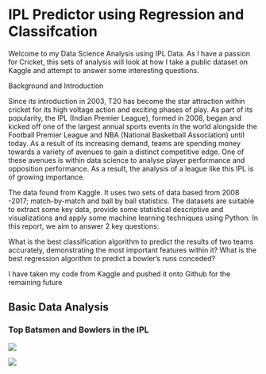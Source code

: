 # IPL Predictor using Regression and Classifcation

Welcome to my Data Science Analysis using IPL Data. As I have a passion for Cricket, this sets of analysis will look at how I take a public dataset on Kaggle and attempt to answer some interesting questions.

Background and Introduction

Since its introduction in 2003, T20 has become the star attraction within cricket for its high voltage action and exciting phases of play. As part of its popularity, the IPL (Indian Premier League), formed in 2008, began and kicked off one of the largest annual sports events in the world alongside the Football Premier League and NBA (National Basketball Association) until today. As a result of its increasing demand, teams are spending money towards a variety of avenues to gain a distinct competitive edge. One of these avenues is within data science to analyse player performance and opposition performance. As a result, the analysis of a league like this IPL is of growing importance. 

The data found from Kaggle. It uses two sets of data based from 2008 -2017; match-by-match and ball by ball statistics. The datasets are suitable to extract some key data, provide some statistical descriptive and visualizations and apply some machine learning techniques using Python. In this report, we aim to answer 2 key questions:

What is the best classification algorithm to predict the results of two teams accurately, demonstrating the most important features within it? What is the best regression algorithm to predict a bowler’s runs conceded?

I have taken my code from Kaggle and pushed it onto Github for the remaining future

## Basic Data Analysis
### Top Batsmen and Bowlers in the IPL

![](https://github.com/AadilMalik94/IPL-Predictor-using-Regression-and-Classifcation/blob/main/TopBatsmen.PNG)

![](https://github.com/AadilMalik94/IPL-Predictor-using-Regression-and-Classifcation/blob/main/TopBowlers.PNG)
